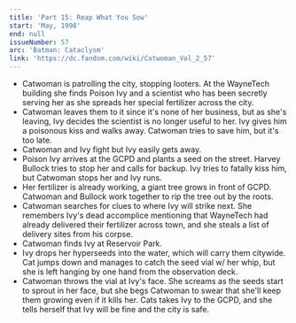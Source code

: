 ```yaml
---
title: 'Part 15: Reap What You Sow'
start: 'May, 1998'
end: null
issueNumber: 57
arc: 'Batman: Cataclysm'
link: 'https://dc.fandom.com/wiki/Catwoman_Vol_2_57'
---
```


- Catwoman is patrolling the city, stopping looters. At the WayneTech building she finds Poison Ivy and a scientist who has been secretly serving her as she spreads her special fertilizer across the city.
- Catwoman leaves them to it since it's none of her business, but as she's leaving, Ivy decides the scientist is no longer useful to her. Ivy gives him a poisonous kiss and walks away. Catwoman tries to save him, but it's too late.
- Catwoman and Ivy fight but Ivy easily gets away.
- Poison Ivy arrives at the GCPD and plants a seed on the street. Harvey Bullock tries to stop her and calls for backup. Ivy tries to fatally kiss him, but Catwoman stops her and Ivy runs.
- Her fertilizer is already working, a giant tree grows in front of GCPD. Catwoman and Bullock work together to rip the tree out by the roots.
- Catwoman searches for clues to where Ivy will strike next. She remembers Ivy's dead accomplice mentioning that WayneTech had already delivered their fertilizer across town, and she steals a list of delivery sites from his corpse.
- Catwoman finds Ivy at Reservoir Park.
- Ivy drops her hyperseeds into the water, which will carry them citywide. Cat jumps down and manages to catch the seed vial w/ her whip, but she is left hanging by one hand from the observation deck.
- Catwoman throws the vial at Ivy's face. She screams as the seeds start to sprout in her face, but she begs Catwoman to swear that she'll keep them growing even if it kills her. Cats takes Ivy to the GCPD, and she tells herself that Ivy will be fine and the city is safe.
